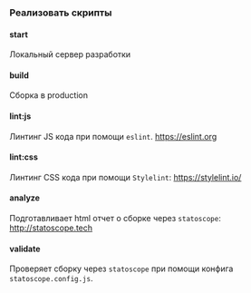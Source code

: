 ### Реализовать скрипты

#### start

Локальный сервер разработки

#### build

Сборка в production

#### lint:js

Линтинг JS кода при помощи `eslint`.
https://eslint.org

#### lint:css

Линтинг CSS кода при помощи `Stylelint`:
https://stylelint.io/

#### analyze

Подготавливает html отчет о сборке через `statoscope`:
http://statoscope.tech


#### validate

Проверяет сборку через `statoscope` при помощи конфига `statoscope.config.js`.
